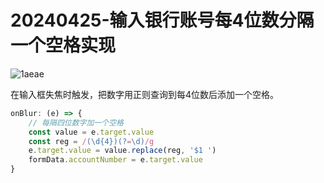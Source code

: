 # 20240425-输入银行账号每4位数分隔一个空格实现

![1aeae](https://s2.loli.net/2024/04/25/1sbYxMqNZXR8Gtm.gif)

在输入框失焦时触发，把数字用正则查询到每4位数后添加一个空格。

```js
onBlur: (e) => {
    // 每隔四位数字加一个空格
    const value = e.target.value
    const reg = /(\d{4})(?=\d)/g
    e.target.value = value.replace(reg, '$1 ')
    formData.accountNumber = e.target.value
}
```

